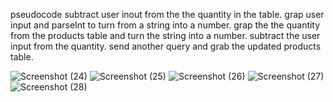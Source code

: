 pseudocode
subtract user inout from the the quantity in the table.
grap user input and parseInt to turn from a string into a number.
grap the the quantity from the products table and turn the string into a number.
subtract the user input from the quantity. 
send another query and grab the updated products table.

![Screenshot (24)](https://user-images.githubusercontent.com/46513824/55135471-000d8980-50e9-11e9-897a-f6a8ba63bf9d.png)
![Screenshot (25)](https://user-images.githubusercontent.com/46513824/55135487-06036a80-50e9-11e9-904f-f34ef61213d1.png)
![Screenshot (26)](https://user-images.githubusercontent.com/46513824/55135490-07cd2e00-50e9-11e9-9d59-aea772ec39fe.png)
![Screenshot (27)](https://user-images.githubusercontent.com/46513824/55135491-08fe5b00-50e9-11e9-9c39-78fca3c16707.png)
![Screenshot (28)](https://user-images.githubusercontent.com/46513824/55135495-0bf94b80-50e9-11e9-9a0b-b0836e4ece03.png)
